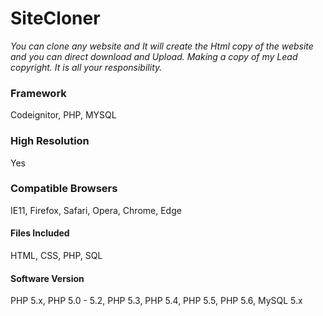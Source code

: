 # SiteCloner
*You can clone any website and It will create the Html copy of the website and you can direct download and Upload. Making a copy of my Lead copyright. It is all your responsibility.*
### Framework	
Codeignitor, PHP, MYSQL
### High Resolution	 
Yes
### Compatible Browsers	
IE11, Firefox, Safari, Opera, Chrome, Edge
#### Files Included	
HTML, CSS, PHP, SQL
#### Software Version
PHP 5.x, PHP 5.0 - 5.2, PHP 5.3, PHP 5.4, PHP 5.5, PHP 5.6, MySQL 5.x
